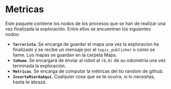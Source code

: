 # Metricas

Este paquete contiene los nodos de los procesos que se han de realizar una vez finalizada la exploración. Entre ellos se encuentran los siguientes nodos:

- **`Terrorista`**. Se encarga de guardar el mapa una vez la exploracion ha finalizado y se recibe un mensaje por el `topic_publisher` o como se llame. Los mapas se guardan en la carpeta Maps.
- **`toHome`**. Se encargará de enviar al robot al `(0,0)` de su odometría una vez terminada la exploración.
- **`Metricas`**. Se encarga de computar la métricas del tio random de github.
- **`InserteMierdaAquí`**. Cualquier cosa que se te ocurra, si lo necesitas, hasta te abraza.